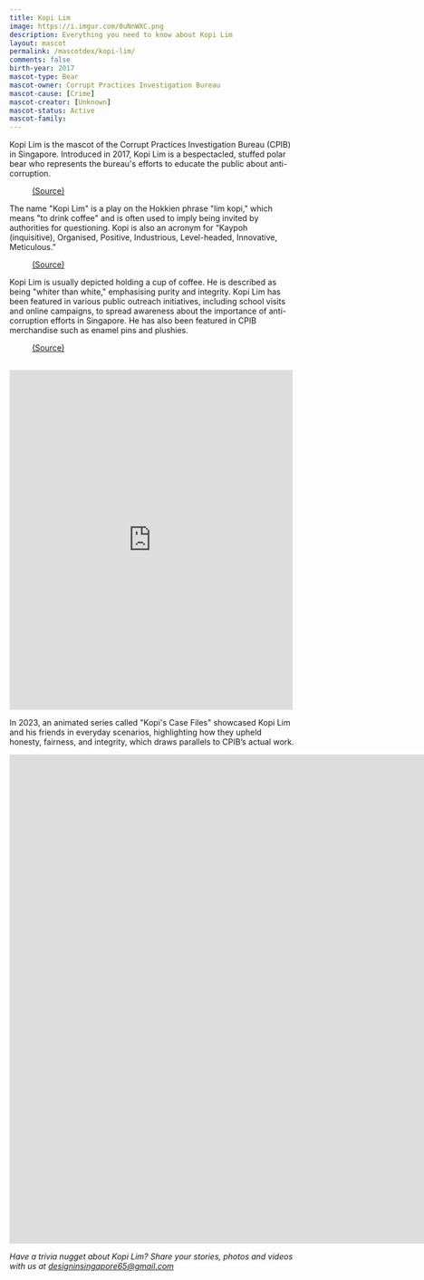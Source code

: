 ```yaml
---
title: Kopi Lim
image: https://i.imgur.com/0uNnWXC.png
description: Everything you need to know about Kopi Lim
layout: mascot
permalink: /mascotdex/kopi-lim/
comments: false
birth-year: 2017
mascot-type: Bear
mascot-owner: Corrupt Practices Investigation Bureau
mascot-cause: [Crime]
mascot-creator: [Unknown]
mascot-status: Active
mascot-family: 
---
```


Kopi Lim is the mascot of the Corrupt Practices Investigation Bureau (CPIB) in Singapore. Introduced in 2017, Kopi Lim is a bespectacled, stuffed polar bear who represents the bureau's efforts to educate the public about anti-corruption. 

<figure>
<img src="https://i.imgur.com/sXJUIbi.png" alt="">
<figcaption><a href="https://www.facebook.com/photo/?fbid=851190778382434&set=a.338168953017955" target="_blank">(Source)</a></figcaption>
</figure>

The name "Kopi Lim" is a play on the Hokkien phrase "lim kopi," which means "to drink coffee" and is often used to imply being invited by authorities for questioning. Kopi is also an acronym for “Kaypoh (inquisitive), Organised, Positive, Industrious, Level-headed, Innovative, Meticulous.”

<figure>
<img src="https://i.imgur.com/8uOfiOV.png" alt="">
<figcaption><a href="https://www.facebook.com/cpibsg/posts/pfbid02GXHrXqZzfUk59tzWJjhQ9H38BLZnhYn2iEwPxtRxVGkCxevujMrohwzoUTufkrshl" target="_blank">(Source)</a></figcaption>
</figure>


Kopi Lim is usually depicted holding a cup of coffee. He is described as being "whiter than white," emphasising purity and integrity. Kopi Lim has been featured in various public outreach initiatives, including school visits and online campaigns, to spread awareness about the importance of anti-corruption efforts in Singapore. He has also been featured in CPIB merchandise such as enamel pins and plushies. 


<figure>
<img src="https://i.imgur.com/iVjl94U.jpg" alt="">
<figcaption><a href="https://www.facebook.com/cpibsg/posts/pfbid0SA7yFM62QDrgSs6q551Npju6rnA2s5F1wZ7itJJHPASGPvDxTLvzesnt6mCrfaU4l" target="_blank">(Source)</a></figcaption>
</figure>

<br>

<div class="fb-post-container">
<iframe src="https://www.facebook.com/plugins/post.php?href=https%3A%2F%2Fwww.facebook.com%2Fcpibsg%2Fposts%2Fpfbid0dbAzYmEQchNucTJXaxhZzUupQqgus2hmTusaHY7hdeaGt3RNdgGeCiuFeK44ibmbl&show_text=true&width=500" width="500" height="600" style="border:none;overflow:hidden" scrolling="no" frameborder="0" allowfullscreen="true" allow="autoplay; clipboard-write; encrypted-media; picture-in-picture; web-share"></iframe>
</div>

In 2023, an animated series called "Kopi's Case Files" showcased Kopi Lim and his friends in everyday scenarios, highlighting how they upheld honesty, fairness, and integrity, which draws parallels to CPIB’s actual work.

<div class="video-responsive"><iframe width="1536" height="864" src="https://www.youtube.com/embed/iQaMm-rl8z0?list=PL86LjTvMQMW-wKP1lKPmLR8_G-fwWDCCY" title="Kopi&#39;s Case Files: EP1 Case of the Race" frameborder="0" allow="accelerometer; autoplay; clipboard-write; encrypted-media; gyroscope; picture-in-picture; web-share" referrerpolicy="strict-origin-when-cross-origin" allowfullscreen></iframe> </div>


<i>Have a trivia nugget about Kopi Lim? Share your stories, photos and videos with us at designinsingapore65@gmail.com</i>
